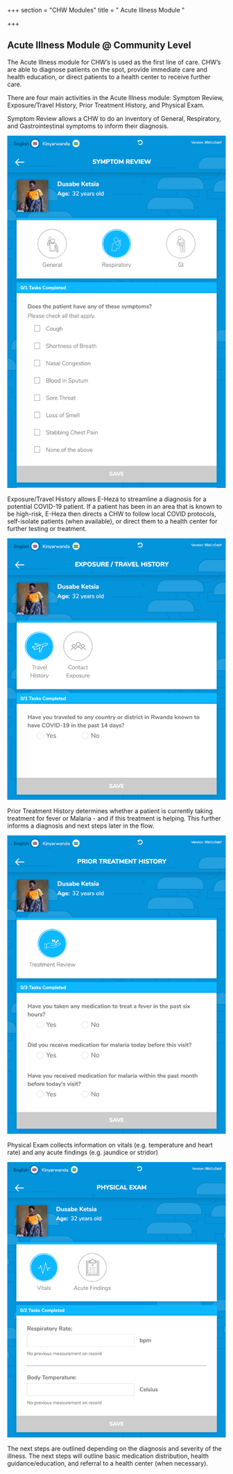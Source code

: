 +++
section = "CHW Modules"
title = " Acute Illness Module "

+++
## **Acute Illness Module @ Community Level**

The Acute Illness module for CHW’s is used as the first line of care. CHW’s are able to diagnose patients on the spot, provide immediate care and health education, or direct patients to a health center to receive further care.

There are four main activities in the Acute Illness module: Symptom Review, Exposure/Travel History, Prior Treatment History, and Physical Exam.

Symptom Review allows a CHW to do an inventory of General, Respiratory, and Gastrointestinal symptoms to inform their diagnosis.

![](/uploads/symtom-review.png)

Exposure/Travel History allows E-Heza to streamline a diagnosis for a potential COVID-19 patient. If a patient has been in an area that is known to be high-risk, E-Heza then directs a CHW to follow local COVID protocols, self-isolate patients (when available), or direct them to a health center for further testing or treatment.

![](/uploads/exposure-travel-history.png)

Prior Treatment History determines whether a patient is currently taking treatment for fever or Malaria - and if this treatment is helping. This further informs a diagnosis and next steps later in the flow.

![](/uploads/prior-treatment-review.png)

Physical Exam collects information on vitals (e.g. temperature and heart rate) and any acute findings (e.g. jaundice or stridor)

![](/uploads/physical-exam.png)

The next steps are outlined depending on the diagnosis and severity of the illness. The next steps will outline basic medication distribution, health guidance/education, and referral to a health center (when necessary).